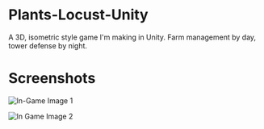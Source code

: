 # Plants-Locust-Unity
A 3D, isometric style game I'm making in Unity. Farm management by day, tower defense by night.

# Screenshots
![In-Game Image 1](./PvL_InGame1.gif)

![In Game Image 2](./PvL_InGame2.gif)
